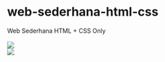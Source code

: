 # web-sederhana-html-css
Web Sederhana HTML + CSS Only
<br>
<br>
<img src="https://lh3.googleusercontent.com/B3Czhm6R5v5nahmE10RGHCTVqToarLZEb3Fim5f-yH1t5iNb43vQlwSUCwm5-pUvIyfF7nmkeUAHq9HQ-HPQijDKeS5gK7wxAyCtSIVanULssvwVNwvO92LhwkiBVH6lH00iPQ3yDrutowXQGQOhH7fNWMF2msGMwIj_D3b3dLkOrf17sqScOsrOv61wu7ao565_wSCCaHAW3M4Yhxn0a5n1hGgOqDyvLmG3U_pqfcv-0lNxBgOL-ohmOPG7nnaUwF1JBreiKCHVEjIii63YdgYY-AbnQgeDnqK0LHFgRDznTTYDIjWZeFzGxSmNgSP4YmOgSHigOMpdtjhU0zIK5NlUY-CgrVsC7ipgCRsJonR-JVVwN056oWCJvuDYYavcgmNcy_KQVUCWRMO19sgFzIYb0_cmfmeLv-rd7uRSO941DHKrhaPj4zqdb0mMgBaKSCYsFXJpikTWGvOgklK4FaKCapr3HdLH7YeOCfyzlCeT1dDXuiD136Ivd0Qo7LNvDjwWqMC2LO41FtK3FYri4OjWMuHaN4naJXc1PzPannidvVDpKg_yugLQs_3Oqsbd_PTJ8dgG863plKFfY5AbXwcRRP5RL4CG2gA3xbHxC3pzFuafmJ7Aqy_dojzwhomruTvp9aqujrhH3lmEo0PGWDzqBss4jfQNi4IRS847H3fm5aj3lTCDhCEutE8BxANn22XboRcW5BjuL6Sl7K0pgGbBaVyRgXp2cfozBpaVunwk_Qeg3CwVdvrnlLHzjpNLQyvuCYhTZ6LqtZbZ_eaTdHBN6Ds48ZzNlEPK=w1341-h635-no?authuser=0">
<br>
<img src="https://lh3.googleusercontent.com/2HNpoC0xzWR9-rz-QL8-hRAGjlVEVVCrihXmazF5HEC7t92dxFRc4y5NDWr6bfxJ5bT3pGnqkBuQuR__u94Wt6K04sR2emORcQVLtSjPGbLgY84UaAz7vlyxjb2J1oKP_Fz6He-QK-7Oli2S6jL0naYERQqLwkagQn5qQaD_iiiCcvMsSXmGhnM8TPdzCfR7K7xUod_mek3O1wYaUgtO3-NybZi6e_khTlAkS46b-VLTLPc312WjrZS4f-b9GvbUksb42RWRRihuvWTYLfgHzijZt8O-J5FJPV_xGDCeLtqjbOKcH4PARVNF87VdD1Htkh2p6Pz1NCMPyBVQxk3aHqzDbN83k1H8P9FmtmS1FBeqblac6mqCtp8yFM9Bq_CNfKUwLxySSG8x_Q3pmw64AKIcbeLzF44wVQ4fDWxpUvLYz8yeTQHOBwuCxBU3JkrZHxaPx7qHPfxvi1kzgqNRbNbrR64ApY8sbqK_UNR3FNSkEyERFA-T-10qgdT_HGtiVwCQ6YaHKQyaknLJpsM54JRSoLGSg_JRmzHZodpn-wCAvjAE-C8jLfZE5bi_WQlnZ48teaGII1QR44_ZmLjdbplDzibQ8bbjwD3uK6OnLUwSmWi1pcz96TRq6ubzP5ybczIcBmQJ1TdR6QRPNxy31O520OBmE5eU4MR_ZN7mh4Sw3--gs1cdx1h1oRE633AqV_4gVMaD79DRoevP1BlY9eGh25hMPhhYHA8RnaY1IGxHfS-Ot-FXzS4o_QR4Kwo1ftfvaWwqdfBc5-sQqpW4RrqDxBRFAgWl2S89=w1341-h635-no?authuser=0">
